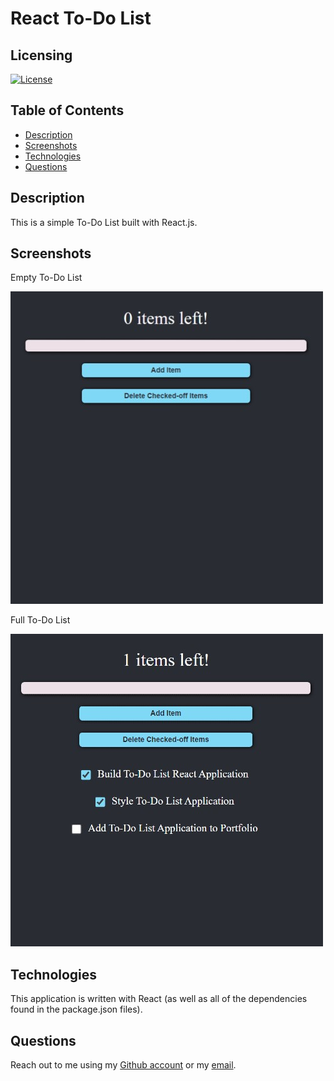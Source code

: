 # React To-Do List

## Licensing
[![License](https://img.shields.io/github/license/ericcrain77/book-search-engine?color=blueviolet)](https://choosealicense.com/licenses/unlicense/#)

## Table of Contents
* [Description](#description)
* [Screenshots](#screenshots)
* [Technologies](#technologies)
* [Questions](#questions)

## Description
This is a simple To-Do List built with React.js. 

## Screenshots
Empty To-Do List

![Empty](./assets/images/Empty.jpg)

Full To-Do List

![Full](./assets/images/Full.jpg)

## Technologies
This application is written with React (as well as all of the dependencies found in the package.json files).

## Questions
Reach out to me using my [Github account](https://github.com/Ericcrain77) or my [email](ericcrain77@gmail.com).